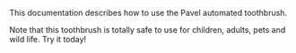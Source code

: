 This documentation describes how to use the Pavel automated toothbrush.

Note that this toothbrush is totally safe to use for children, adults,  pets and wild life. Try it today!


